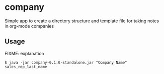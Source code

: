 # company

Simple app to create a directory structure and template file for taking notes in org-mode companies

## Usage

FIXME: explanation

    $ java -jar company-0.1.0-standalone.jar "Company Name" sales_rep_last_name


